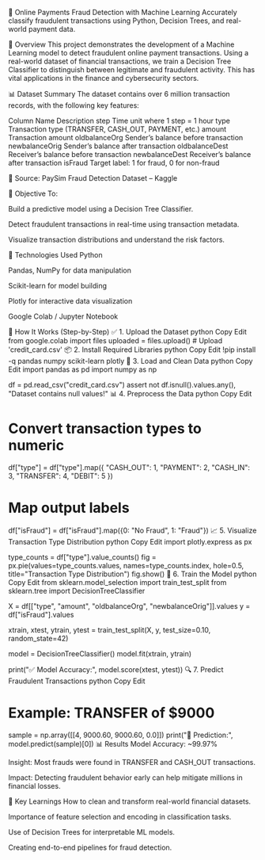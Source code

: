 🔐 Online Payments Fraud Detection with Machine Learning
Accurately classify fraudulent transactions using Python, Decision Trees, and real-world payment data.

📌 Overview
This project demonstrates the development of a Machine Learning model to detect fraudulent online payment transactions. Using a real-world dataset of financial transactions, we train a Decision Tree Classifier to distinguish between legitimate and fraudulent activity. This has vital applications in the finance and cybersecurity sectors.

📊 Dataset Summary
The dataset contains over 6 million transaction records, with the following key features:

Column Name	Description
step	Time unit where 1 step = 1 hour
type	Transaction type (TRANSFER, CASH_OUT, PAYMENT, etc.)
amount	Transaction amount
oldbalanceOrg	Sender’s balance before transaction
newbalanceOrig	Sender’s balance after transaction
oldbalanceDest	Receiver’s balance before transaction
newbalanceDest	Receiver’s balance after transaction
isFraud	Target label: 1 for fraud, 0 for non-fraud

📁 Source: PaySim Fraud Detection Dataset – Kaggle

🧠 Objective
To:

Build a predictive model using a Decision Tree Classifier.

Detect fraudulent transactions in real-time using transaction metadata.

Visualize transaction distributions and understand the risk factors.

🚀 Technologies Used
Python

Pandas, NumPy for data manipulation

Scikit-learn for model building

Plotly for interactive data visualization

Google Colab / Jupyter Notebook

🧪 How It Works (Step-by-Step)
✅ 1. Upload the Dataset
python
Copy
Edit
from google.colab import files
uploaded = files.upload()  # Upload 'credit_card.csv'
📦 2. Install Required Libraries
python
Copy
Edit
!pip install -q pandas numpy scikit-learn plotly
📂 3. Load and Clean Data
python
Copy
Edit
import pandas as pd
import numpy as np

df = pd.read_csv("credit_card.csv")
assert not df.isnull().values.any(), "Dataset contains null values!"
📊 4. Preprocess the Data
python
Copy
Edit
# Convert transaction types to numeric
df["type"] = df["type"].map({
    "CASH_OUT": 1,
    "PAYMENT": 2,
    "CASH_IN": 3,
    "TRANSFER": 4,
    "DEBIT": 5
})

# Map output labels
df["isFraud"] = df["isFraud"].map({0: "No Fraud", 1: "Fraud"})
📈 5. Visualize Transaction Type Distribution
python
Copy
Edit
import plotly.express as px

type_counts = df["type"].value_counts()
fig = px.pie(values=type_counts.values, names=type_counts.index,
             hole=0.5, title="Transaction Type Distribution")
fig.show()
🧠 6. Train the Model
python
Copy
Edit
from sklearn.model_selection import train_test_split
from sklearn.tree import DecisionTreeClassifier

X = df[["type", "amount", "oldbalanceOrg", "newbalanceOrig"]].values
y = df["isFraud"].values

xtrain, xtest, ytrain, ytest = train_test_split(X, y, test_size=0.10, random_state=42)

model = DecisionTreeClassifier()
model.fit(xtrain, ytrain)

print("✅ Model Accuracy:", model.score(xtest, ytest))
🔍 7. Predict Fraudulent Transactions
python
Copy
Edit
# Example: TRANSFER of $9000
sample = np.array([[4, 9000.60, 9000.60, 0.0]])
print("🔮 Prediction:", model.predict(sample)[0])
📊 Results
Model Accuracy: ~99.97%

Insight: Most frauds were found in TRANSFER and CASH_OUT transactions.

Impact: Detecting fraudulent behavior early can help mitigate millions in financial losses.

🎯 Key Learnings
How to clean and transform real-world financial datasets.

Importance of feature selection and encoding in classification tasks.

Use of Decision Trees for interpretable ML models.

Creating end-to-end pipelines for fraud detection.

